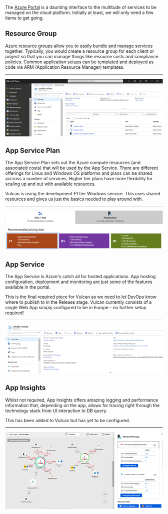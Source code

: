 The [Azure Portal](https://portal.azure.com) is a daunting interface to the multitude of services to be managed on the cloud platform. Initially at least, we will only need a few items to get going.

## Resource Group

Azure resource groups allow you to easily bundle and manage services together. Typically, you would create a resource group for each client or project so that you can manage things like resource costs and compliance policies. Common application setups can be templated and deployed as code via ARM (Application Resource Manager) templates.

---

![resource-group](./.attachments/azure-portal-resource-group.png)

## App Service Plan

The App Service Plan sets out the Azure compute resources (and associated costs) that will be used by the App Service. There are different offerings for Linux and Windows OS platforms and plans can be shared accross a number of services. Higher tier plans have more flexibility for scaling up and out with available resources.

Vulcan is using the development F1 tier Windows service. This uses shared resources and gives us just the basics needed to play around with.

---

![service-plan](./.attachments/azure-portal-service-plan.png)

## App Service

The App Service is Azure's catch all for hosted applications. App hosting configuration, deployment and monitoring are just some of the features available in the portal.

This is the final required piece for Vulcan as we need to let DevOps know where to publish to in the Release stage. Vulcan currently consists of a single Web App simply configured to be in Europe - no further setup required!

---

![app-service](./.attachments/azure-portal-app-service.png)

## App Insights

Whilst not required, App Insights offers amazing logging and performance information that, depending on the app, allows for tracing right through the technology stack from UI interaction to DB query.

This has been added to Vulcan but has yet to be configured.

---

![app-insights](./.attachments/azure-portal-app-insights.png)
